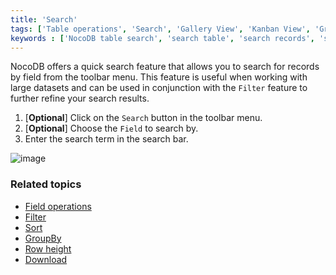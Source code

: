 ```yaml
---
title: 'Search'
tags: ['Table operations', 'Search', 'Gallery View', 'Kanban View', 'Grid View']
keywords : ['NocoDB table search', 'search table', 'search records', 'search']
---
```


NocoDB offers a quick search feature that allows you to search for records by field from the toolbar menu. This feature is useful when working with large datasets and can be used in conjunction with the `Filter` feature to further refine your search results.

1. [**Optional**] Click on the `Search` button in the toolbar menu.
2. [**Optional**] Choose the `Field` to search by.
3. Enter the search term in the search bar.

![image](/img/v2/toolbar/search-bar.png)

### Related topics
- [Field operations](field-operations)
- [Filter](filter)
- [Sort](sort)
- [GroupBy](group-by)
- [Row height](row-height)
- [Download](download)

